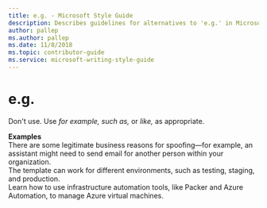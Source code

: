 ```yaml
---
title: e.g. - Microsoft Style Guide
description: Describes guidelines for alternatives to 'e.g.' in Microsoft documents and provides correct examples.
author: pallep
ms.author: pallep
ms.date: 11/8/2018
ms.topic: contributor-guide
ms.service: microsoft-writing-style-guide
---
```


# e.g.

Don't use. Use *for example, such as,* or *like,* as appropriate.

**Examples**  
There are some legitimate business reasons for spoofing—for example, an assistant might need to send email for another person within your organization.  
The template can work for different environments, such as testing, staging, and production.  
Learn how to use infrastructure automation tools, like Packer and Azure Automation, to manage Azure virtual machines.  
